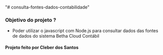 "# consulta-fontes-dados-contabilidade" 
### Objetivo do projeto ? 
- Poder utilizar o javascript com Node.js para consultar dados das fontes de dados do sistema Betha Cloud Contábil

#### Projeto feito por Cleber dos Santos